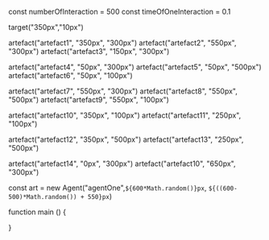 
const numberOfInteraction = 500
const timeOfOneInteraction = 0.1

target("350px","10px")

artefact("artefact1", "350px", "300px")
artefact("artefact2", "550px", "300px")
artefact("artefact3", "150px", "300px")


artefact("artefact4", "50px", "300px")
artefact("artefact5", "50px", "500px")
artefact("artefact6", "50px", "100px")


artefact("artefact7", "550px", "300px")
artefact("artefact8", "550px", "500px")
artefact("artefact9", "550px", "100px")


artefact("artefact10", "350px", "100px")
artefact("artefact11", "250px", "100px")


artefact("artefact12", "350px", "500px")
artefact("artefact13", "250px", "500px")

artefact("artefact14", "0px", "300px")
artefact("artefact10", "650px", "300px")

const art = new Agent("agentOne",`${600*Math.random()}px`, `${((600-500)*Math.random()) + 550}px`)

function main () {

}

